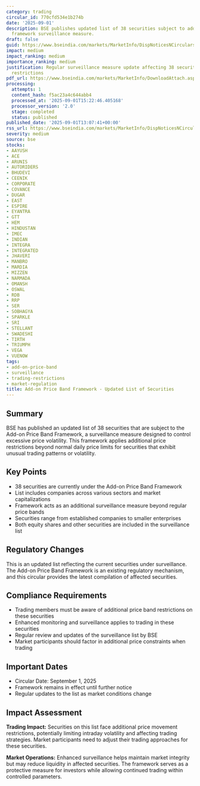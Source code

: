 ```yaml
---
category: trading
circular_id: 770cfd534e1b274b
date: '2025-09-01'
description: BSE publishes updated list of 38 securities subject to add-on price band
  framework surveillance measure.
draft: false
guid: https://www.bseindia.com/markets/MarketInfo/DispNoticesNCirculars.aspx?Noticeid={D2910DED-B814-415E-B226-701EB30287CF}&noticeno=20250901-40&dt=09/01/2025&icount=40&totcount=47&flag=0
impact: medium
impact_ranking: medium
importance_ranking: medium
justification: Regular surveillance measure update affecting 38 securities with trading
  restrictions
pdf_url: https://www.bseindia.com/markets/MarketInfo/DownloadAttach.aspx?id=20250901-40&attachedId=38f7619c-89bd-47ee-a25f-ff3ec067ea96
processing:
  attempts: 1
  content_hash: f5ac23a4c644abb4
  processed_at: '2025-09-01T15:22:46.405168'
  processor_version: '2.0'
  stage: completed
  status: published
published_date: '2025-09-01T13:07:41+00:00'
rss_url: https://www.bseindia.com/markets/MarketInfo/DispNoticesNCirculars.aspx?Noticeid={D2910DED-B814-415E-B226-701EB30287CF}&noticeno=20250901-40&dt=09/01/2025&icount=40&totcount=47&flag=0
severity: medium
source: bse
stocks:
- AAYUSH
- ACE
- ARUNIS
- AUTORIDERS
- BHUDEVI
- CEENIK
- CORPORATE
- COVANCE
- DUGAR
- EAST
- ESPIRE
- EYANTRA
- GTT
- HEM
- HINDUSTAN
- IMEC
- INDIAN
- INTEGRA
- INTEGRATED
- JHAVERI
- MANBRO
- MARDIA
- MIZZEN
- NARMADA
- OMANSH
- OSWAL
- RDB
- RRP
- SER
- SOBHAGYA
- SPARKLE
- SRI
- STELLANT
- SWADESHI
- TIRTH
- TRIUMPH
- VEGA
- VUENOW
tags:
- add-on-price-band
- surveillance
- trading-restrictions
- market-regulation
title: Add-on Price Band Framework - Updated List of Securities
---
```


## Summary

BSE has published an updated list of 38 securities that are subject to the Add-on Price Band Framework, a surveillance measure designed to control excessive price volatility. This framework applies additional price restrictions beyond normal daily price limits for securities that exhibit unusual trading patterns or volatility.

## Key Points

- 38 securities are currently under the Add-on Price Band Framework
- List includes companies across various sectors and market capitalizations
- Framework acts as an additional surveillance measure beyond regular price bands
- Securities range from established companies to smaller enterprises
- Both equity shares and other securities are included in the surveillance list

## Regulatory Changes

This is an updated list reflecting the current securities under surveillance. The Add-on Price Band Framework is an existing regulatory mechanism, and this circular provides the latest compilation of affected securities.

## Compliance Requirements

- Trading members must be aware of additional price band restrictions on these securities
- Enhanced monitoring and surveillance applies to trading in these securities
- Regular review and updates of the surveillance list by BSE
- Market participants should factor in additional price constraints when trading

## Important Dates

- Circular Date: September 1, 2025
- Framework remains in effect until further notice
- Regular updates to the list as market conditions change

## Impact Assessment

**Trading Impact:** Securities on this list face additional price movement restrictions, potentially limiting intraday volatility and affecting trading strategies. Market participants need to adjust their trading approaches for these securities.

**Market Operations:** Enhanced surveillance helps maintain market integrity but may reduce liquidity in affected securities. The framework serves as a protective measure for investors while allowing continued trading within controlled parameters.